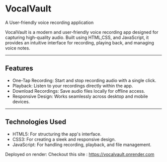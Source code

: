# VocalVault
A User-friendly voice recording application


VocalVault is a modern and user-friendly voice recording app designed for capturing high-quality audio. Built using HTML,CSS, and JavaScript, it provides an intuitive interface for recording, playing back, and managing voice notes.

---

## Features

- One-Tap Recording: Start and stop recording audio with a single click.
- Playback: Listen to your recordings directly within the app.
- Download Recordings: Save audio files locally for offline access.
- Responsive Design: Works seamlessly across desktop and mobile devices.

---

## Technologies Used

- HTML5: For structuring the app's interface.
- CSS3: For creating a sleek and responsive design.
- JavaScript: For handling recording, playback, and file management.

Deployed on render:
Checkout this site : https://vocalvault.onrender.com
